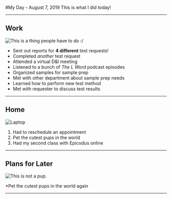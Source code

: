 ﻿#My Day - August 7, 2019
This is what I did today!
***
## Work

![This is a thing people have to do :/](http://lorempixel.com/output/business-q-c-640-480-7.jpg)

* Sent out reports for **4 different** test requests!
* Completed _another_ test request
* Attended a virtual D&I meeting
* Listened to a bunch of _The L Word_ podcast episodes
* Organized samples for sample prep
* Met with other department about sample prep needs
* Learned how to perform new test method
* Met with requester to discuss test results
***
## Home
![Laptop](http://lorempixel.com/output/technics-q-c-640-480-3.jpg)
1. Had to reschedule an appointment
2. Pet the cutest pups in the world
3. Had my second class with Epicodus online
***
## Plans for Later
![This is not a pup.](http://lorempixel.com/output/animals-q-c-640-480-10.jpg)

*Pet the cutest pups in the world again
***
